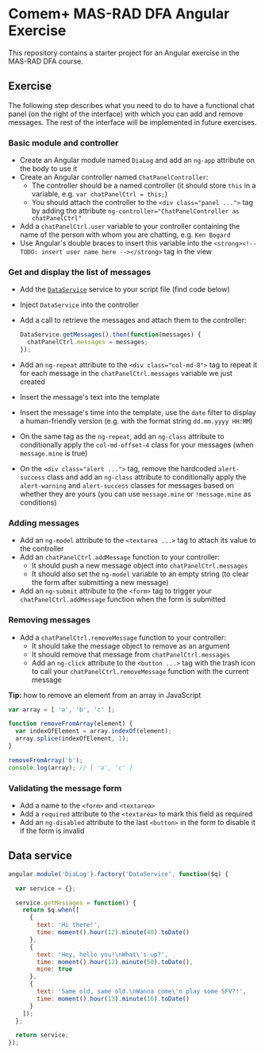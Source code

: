 # Comem+ MAS-RAD DFA Angular Exercise

This repository contains a starter project for an Angular exercise in the MAS-RAD DFA course.

## Exercise

The following step describes what you need to do to have a functional chat panel (on the right of the interface) with which you can add and remove messages.
The rest of the interface will be implemented in future exercises.

### Basic module and controller

* Create an Angular module named `DiaLog` and add an `ng-app` attribute on the body to use it
* Create an Angular controller named `ChatPanelController`:
  * The controller should be a named controller (it should store `this` in a variable, e.g. `var chatPanelCtrl = this;`)
  * You should attach the controller to the `<div class="panel ...">` tag by adding the attribute `ng-controller="ChatPanelController as chatPanelCtrl"`
* Add a `chatPanelCtrl.user` variable to your controller containing the name of the person with whom you are chatting, e.g. `Ken Bogard`
* Use Angular's double braces to insert this variable into the `<strong><!-- TODO: insert user name here --></strong>` tag in the view

### Get and display the list of messages

* Add the [`DataService`](#data-service) service to your script file (find code below)
* Inject `DataService` into the controller
* Add a call to retrieve the messages and attach them to the controller:

  ```js
  DataService.getMessages().then(function(messages) {
    chatPanelCtrl.messages = messages;
  });
  ```
* Add an `ng-repeat` attribute to the `<div class="col-md-8">` tag to repeat it for each message in the `chatPanelCtrl.messages` variable we just created
* Insert the message's text into the template
* Insert the message's time into the template, use the `date` filter to display a human-friendly version (e.g. with the format string `dd.mm.yyyy HH:MM`)
* On the same tag as the `ng-repeat`, add an `ng-class` attribute to conditionally apply the `col-md-offset-4` class for your messages (when `message.mine` is true)
* On the `<div class="alert ...">` tag, remove the hardcoded `alert-success` class and add an `ng-class` attribute to conditionally apply the `alert-warning` and `alert-success` classes for messages based on whether they are yours (you can use `message.mine` or `!message.mine` as conditions)

### Adding messages

* Add an `ng-model` attribute to the `<textarea ...>` tag to attach its value to the controller
* Add an `chatPanelCtrl.addMessage` function to your controller:
  * It should push a new message object into `chatPanelCtrl.messages`
  * It should also set the `ng-model` variable to an empty string (to clear the form after submitting a new message)
* Add an `ng-submit` attribute to the `<form>` tag to trigger your `chatPanelCtrl.addMessage` function when the form is submitted

### Removing messages

* Add a `chatPanelCtrl.removeMessage` function to your controller:
  * It should take the message object to remove as an argument
  * It should remove that message from `chatPanelCtrl.messages`
  * Add an `ng-click` attribute to the `<button ...>` tag with the trash icon to call your `chatPanelCtrl.removeMessage` function with the current message

**Tip:** how to remove an element from an array in JavaScript

```js
var array = [ 'a', 'b', 'c' ];

function removeFromArray(element) {
  var indexOfElement = array.indexOf(element);
  array.splice(indexOfElement, 1);
}

removeFromArray('b');
console.log(array); // [ 'a', 'c' ]
```

### Validating the message form

* Add a name to the `<form>` and `<textarea>`
* Add a `required` attribute to the `<textarea>` to mark this field as required
* Add an `ng-disabled` attribute to the last `<button>` in the form to disable it if the form is invalid

## Data service

```js
angular.module('DiaLog').factory('DataService', function($q) {

  var service = {};

  service.getMessages = function() {
    return $q.when([
      {
        text: 'Hi there!',
        time: moment().hour(12).minute(40).toDate()
      },
      {
        text: 'Hey, hello you!\nWhat\'s up?',
        time: moment().hour(12).minute(50).toDate(),
        mine: true
      },
      {
        text: 'Same old, same old.\nWanna come\'n play some SFV?!',
        time: moment().hour(13).minute(16).toDate()
      }
    ]);
  };

  return service;
});
```
